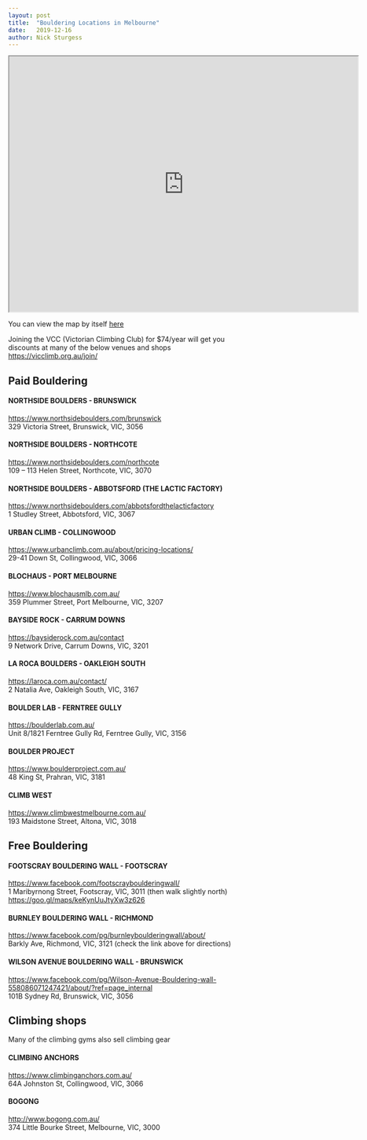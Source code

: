 ```yaml
---
layout: post
title:  "Bouldering Locations in Melbourne"
date:   2019-12-16
author: Nick Sturgess
---
```


<iframe src="https://www.google.com/maps/d/embed?mid=1RZqiu9pY8UQJ-SdbjtzCNtmXlZ7Pfxcy" width="710" height="520"></iframe>

You can view the map by itself [here](https://www.google.com/maps/d/viewer?mid=1RZqiu9pY8UQJ-SdbjtzCNtmXlZ7Pfxcy&ll=-37.93032062409548%2C145.03927795000004&z=11)

Joining the VCC (Victorian Climbing Club) for $74/year will get you discounts at many of the below venues and shops  
<https://vicclimb.org.au/join/>

## Paid Bouldering

#### NORTHSIDE BOULDERS - BRUNSWICK
<https://www.northsideboulders.com/brunswick>  
329 Victoria Street, Brunswick, VIC, 3056


#### NORTHSIDE BOULDERS - NORTHCOTE
<https://www.northsideboulders.com/northcote>  
109 – 113 Helen Street, Northcote, VIC, 3070


#### NORTHSIDE BOULDERS - ABBOTSFORD (THE LACTIC FACTORY)
<https://www.northsideboulders.com/abbotsfordthelacticfactory>  
1 Studley Street, Abbotsford, VIC, 3067


#### URBAN CLIMB - COLLINGWOOD
<https://www.urbanclimb.com.au/about/pricing-locations/>  
29-41 Down St, Collingwood, VIC, 3066


#### BLOCHAUS - PORT MELBOURNE
<https://www.blochausmlb.com.au/>  
359 Plummer Street, Port Melbourne, VIC, 3207


#### BAYSIDE ROCK - CARRUM DOWNS
<https://baysiderock.com.au/contact>  
9 Network Drive, Carrum Downs, VIC, 3201


#### LA ROCA BOULDERS - OAKLEIGH SOUTH
<https://laroca.com.au/contact/>  
2 Natalia Ave, Oakleigh South, VIC, 3167


#### BOULDER LAB - FERNTREE GULLY
<https://boulderlab.com.au/>  
Unit 8/1821 Ferntree Gully Rd, Ferntree Gully, VIC, 3156


#### BOULDER PROJECT
<https://www.boulderproject.com.au/>  
48 King St, Prahran, VIC, 3181


#### CLIMB WEST
<https://www.climbwestmelbourne.com.au/>  
193 Maidstone Street, Altona, VIC, 3018


## Free Bouldering

#### FOOTSCRAY BOULDERING WALL - FOOTSCRAY
<https://www.facebook.com/footscrayboulderingwall/>  
1 Maribyrnong Street, Footscray, VIC, 3011 (then walk slightly north)  
<https://goo.gl/maps/keKynUuJtyXw3z626>

#### BURNLEY BOULDERING WALL - RICHMOND
<https://www.facebook.com/pg/burnleyboulderingwall/about/>  
Barkly Ave, Richmond, VIC, 3121 (check the link above for directions)

#### WILSON AVENUE BOULDERING WALL - BRUNSWICK
<https://www.facebook.com/pg/Wilson-Avenue-Bouldering-wall-558086071247421/about/?ref=page_internal>  
101B Sydney Rd, Brunswick, VIC, 3056

## Climbing shops
Many of the climbing gyms also sell climbing gear

#### CLIMBING ANCHORS
<https://www.climbinganchors.com.au/>  
64A Johnston St, Collingwood, VIC, 3066

#### BOGONG
<http://www.bogong.com.au/>  
374 Little Bourke Street, Melbourne, VIC, 3000